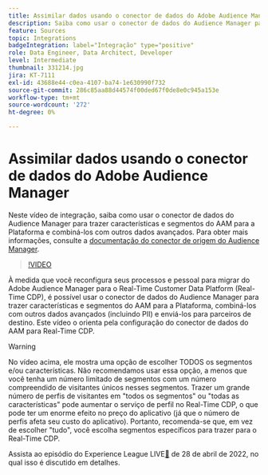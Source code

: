 ```yaml
---
title: Assimilar dados usando o conector de dados do Adobe Audience Manager
description: Saiba como usar o conector de dados do Audience Manager para trazer características e segmentos do AAM para a Plataforma e combiná-los com outros dados avançados.
feature: Sources
topic: Integrations
badgeIntegration: label="Integração" type="positive"
role: Data Engineer, Data Architect, Developer
level: Intermediate
thumbnail: 331214.jpg
jira: KT-7111
exl-id: 43688e44-c0ea-4107-ba74-1e630990f732
source-git-commit: 286c85aa88d44574f00ded67f0de8e0c945a153e
workflow-type: tm+mt
source-wordcount: '272'
ht-degree: 0%

---
```


# Assimilar dados usando o conector de dados do Adobe Audience Manager

Neste vídeo de integração, saiba como usar o conector de dados do Audience Manager para trazer características e segmentos do AAM para a Plataforma e combiná-los com outros dados avançados. Para obter mais informações, consulte a [documentação do conector de origem do Audience Manager](https://experienceleague.adobe.com/docs/experience-platform/sources/connectors/adobe-applications/audience-manager.html?lang=pt-BR).

>[!VIDEO](https://video.tv.adobe.com/v/331214/?learn=on&enablevpops)

À medida que você reconfigura seus processos e pessoal para migrar do Adobe Audience Manager para o Real-Time Customer Data Platform (Real-Time CDP), é possível usar o conector de dados do Audience Manager para trazer características e segmentos do AAM para a Plataforma, combiná-los com outros dados avançados (incluindo PII) e enviá-los para parceiros de destino. Este vídeo o orienta pela configuração do conector de dados do AAM para Real-Time CDP.

>[!WARNING]
>
>No vídeo acima, ele mostra uma opção de escolher TODOS os segmentos e/ou características. Não recomendamos usar essa opção, a menos que você tenha um número limitado de segmentos com um número compreendido de visitantes únicos nesses segmentos. Trazer um grande número de perfis de visitantes em &quot;todos os segmentos&quot; ou &quot;todas as características&quot; pode aumentar o serviço de perfil no Real-Time CDP, o que pode ter um enorme efeito no preço do aplicativo (já que o número de perfis afeta seu custo do aplicativo). Portanto, recomenda-se que, em vez de escolher &quot;tudo&quot;, você escolha segmentos específicos para trazer para o Real-Time CDP.
>
>Assista ao episódio do Experience League LIVE[&#128279;](https://experienceleague.adobe.com/docs/experience-league-live-events/events/episodes/exl-live-episode-04-28-22.html?lang=pt-BR) de 28 de abril de 2022, no qual isso é discutido em detalhes.
